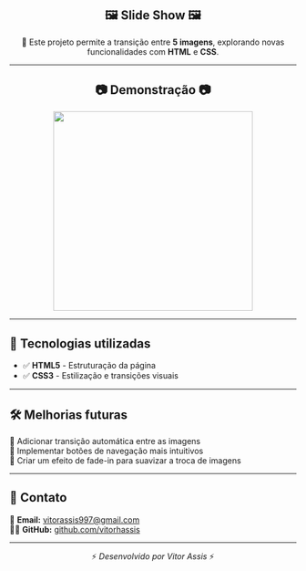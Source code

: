 # <h2 align="center">🖼️ Slide Show 🖼️</h2>

<p align="center">
  🚀 Este projeto permite a transição entre <strong>5 imagens</strong>, explorando novas funcionalidades com <strong>HTML</strong> e <strong>CSS</strong>.
</p>

---

<h2 align="center">📷 Demonstração 📷</h2>  

<div align="center">
  <img height="350" src="https://github.com/user-attachments/assets/d7b0fe0b-2896-44be-bafe-b0618498d7da" />
</div>

---

## 🚀 Tecnologias utilizadas  

- ✅ **HTML5** - Estruturação da página  
- ✅ **CSS3** - Estilização e transições visuais  

---

## 🛠 Melhorias futuras  

🔹 Adicionar transição automática entre as imagens  
🔹 Implementar botões de navegação mais intuitivos  
🔹 Criar um efeito de fade-in para suavizar a troca de imagens  

---

## 📩 Contato  

📧 **Email:** [vitorassis997@gmail.com](mailto:vitorassis997@gmail.com)  
👨‍💻 **GitHub:** [github.com/vitorhassis](https://github.com/vitorhassis)  

---

<p align="center">⚡ <em>Desenvolvido por Vitor Assis</em> ⚡</p>


